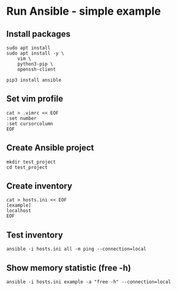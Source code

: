 # Run Ansible - simple example

## Install packages
```
sudo apt install
sudo apt install -y \
	vim \
	python3-pip \
	openssh-client

pip3 install ansible
```

## Set vim profile
```
cat > .vimrc << EOF
:set number
:set cursorcolumn
EOF
```

## Create Ansible project
```
mkdir test_project
cd test_project
```

## Create inventory
```
cat > hosts.ini << EOF
[example]
localhost
EOF
```

## Test inventory
```
ansible -i hosts.ini all -m ping --connection=local
```

## Show memory statistic (free -h)
```
ansible -i hosts.ini example -a "free -h" --connection=local
```
